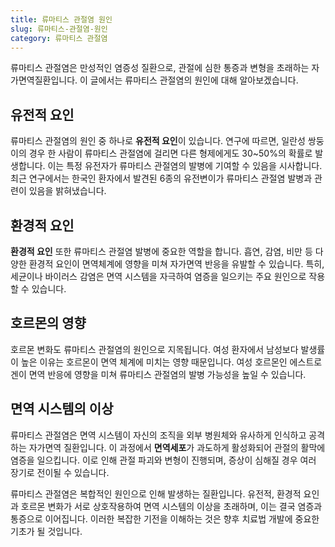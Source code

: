 ```yaml
---
title: 류마티스 관절염 원인
slug: 류마티스-관절염-원인
category: 류마티스 관절염
---
```


류마티스 관절염은 만성적인 염증성 질환으로, 관절에 심한 통증과 변형을 초래하는 자가면역질환입니다. 이 글에서는 류마티스 관절염의 원인에 대해 알아보겠습니다.

## 유전적 요인

류마티스 관절염의 원인 중 하나로 **유전적 요인**이 있습니다. 연구에 따르면, 일란성 쌍둥이의 경우 한 사람이 류마티스 관절염에 걸리면 다른 형제에게도 30~50%의 확률로 발생합니다. 이는 특정 유전자가 류마티스 관절염의 발병에 기여할 수 있음을 시사합니다. 최근 연구에서는 한국인 환자에서 발견된 6종의 유전변이가 류마티스 관절염 발병과 관련이 있음을 밝혀냈습니다.

## 환경적 요인

**환경적 요인** 또한 류마티스 관절염 발병에 중요한 역할을 합니다. 흡연, 감염, 비만 등 다양한 환경적 요인이 면역체계에 영향을 미쳐 자가면역 반응을 유발할 수 있습니다. 특히, 세균이나 바이러스 감염은 면역 시스템을 자극하여 염증을 일으키는 주요 원인으로 작용할 수 있습니다.

## 호르몬의 영향

호르몬 변화도 류마티스 관절염의 원인으로 지목됩니다. 여성 환자에서 남성보다 발생률이 높은 이유는 호르몬이 면역 체계에 미치는 영향 때문입니다. 여성 호르몬인 에스트로겐이 면역 반응에 영향을 미쳐 류마티스 관절염의 발병 가능성을 높일 수 있습니다.

## 면역 시스템의 이상

류마티스 관절염은 면역 시스템이 자신의 조직을 외부 병원체와 유사하게 인식하고 공격하는 자가면역 질환입니다. 이 과정에서 **면역세포**가 과도하게 활성화되어 관절의 활막에 염증을 일으킵니다. 이로 인해 관절 파괴와 변형이 진행되며, 증상이 심해질 경우 여러 장기로 전이될 수 있습니다.

류마티스 관절염은 복합적인 원인으로 인해 발생하는 질환입니다. 유전적, 환경적 요인과 호르몬 변화가 서로 상호작용하여 면역 시스템의 이상을 초래하며, 이는 결국 염증과 통증으로 이어집니다. 이러한 복잡한 기전을 이해하는 것은 향후 치료법 개발에 중요한 기초가 될 것입니다.